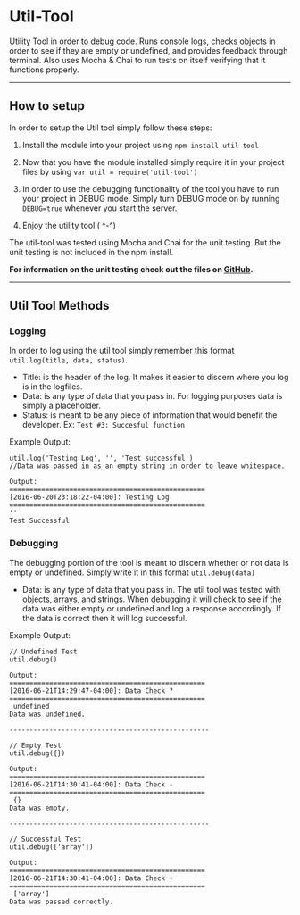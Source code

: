 # Util-Tool
Utility Tool in order to debug code. Runs console logs, checks objects in order to see if they are empty or undefined, and provides feedback through terminal. Also uses Mocha & Chai to run tests on itself verifying that it functions properly.

---

## How to setup

In order to setup the Util tool simply follow these steps:

1. Install the module into your project using `npm install util-tool`

2. Now that you have the module installed simply require it in your project files by using `var util = require('util-tool')`

3. In order to use the debugging functionality of the tool you have to run your project in DEBUG mode. Simply turn DEBUG mode on by running `DEBUG=true` whenever you start the server.

4. Enjoy the utility tool ( ^-^)

The util-tool was tested using Mocha and Chai for the unit testing. But the unit testing is not included in the npm install.

**For information on the unit testing check out the files on [GitHub](https://github.com/FernandoAguiarGuevarez/Utility-Tool).**

---

## Util Tool Methods

### Logging

In order to log using the util tool simply remember this format `util.log(title, data, status)`.

- Title: is the header of the log. It makes it easier to discern where you log is in the logfiles.
- Data: is any type of data that you pass in. For logging purposes data is simply a placeholder.
- Status: is meant to be any piece of information that would benefit the developer. Ex: `Test #3: Succesful function`

Example Output:
```
util.log('Testing Log', '', 'Test successful')
//Data was passed in as an empty string in order to leave whitespace.

Output:
=================================================
[2016-06-20T23:18:22-04:00]: Testing Log
=================================================
''
Test Successful
```

### Debugging

The debugging portion of the tool is meant to discern whether or not data is empty or undefined. Simply write it in this format `util.debug(data)`

- Data: is any type of data that you pass in. The util tool was tested with objects, arrays, and strings. When debugging it will check to see if the data was either empty or undefined and log a response accordingly. If the data is correct then it will log successful.

Example Output:
```
// Undefined Test
util.debug()

Output:
=================================================
[2016-06-21T14:29:47-04:00]: Data Check ?
=================================================
 undefined
Data was undefined.

--------------------------------------------------

// Empty Test
util.debug({})

Output:
=================================================
[2016-06-21T14:30:41-04:00]: Data Check -
=================================================
 {}
Data was empty.

--------------------------------------------------

// Successful Test
util.debug(['array'])

Output:
=================================================
[2016-06-21T14:30:41-04:00]: Data Check +
=================================================
 ['array']
Data was passed correctly.
```

